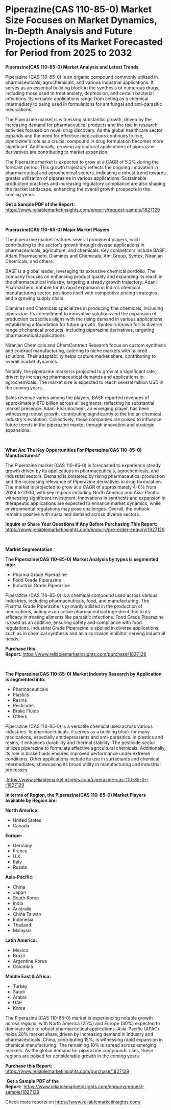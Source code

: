 <p><h1>Piperazine(CAS 110-85-0) Market Size Focuses on Market Dynamics, In-Depth Analysis and Future Projections of its Market Forecasted for Period from 2025 to 2032</h1></p><p><strong>Piperazine(CAS 110-85-0) Market Analysis and Latest Trends</strong></p>
<p><p>Piperazine (CAS 110-85-0) is an organic compound commonly utilized in pharmaceuticals, agrochemicals, and various industrial applications. It serves as an essential building block in the synthesis of numerous drugs, including those used to treat anxiety, depression, and certain bacterial infections. Its versatile applications range from acting as a chemical intermediary to being used in formulations for antifungal and anti-parasitic medications.</p><p>The Piperazine market is witnessing substantial growth, driven by the increasing demand for pharmaceutical products and the rise in research activities focused on novel drug discovery. As the global healthcare sector expands and the need for effective medications continues to rise, piperazine's role as a crucial compound in drug formulation becomes more significant. Additionally, growing agricultural applications of piperazine derivatives are contributing to market expansion.</p><p>The Piperazine market is expected to grow at a CAGR of 5.2% during the forecast period. This growth trajectory reflects the ongoing innovation in pharmaceutical and agrochemical sectors, indicating a robust trend towards greater utilization of piperazine in various applications. Sustainable production practices and increasing regulatory compliance are also shaping the market landscape, enhancing the overall growth prospects in the coming years.</p></p>
<p><strong>Get a Sample PDF of the Report:&nbsp;</strong> <a href="https://www.reliablemarketinsights.com/enquiry/request-sample/1827129?utm_campaign=1938&utm_medium=2&utm_source=Github&utm_content=ia&utm_term=03022025&utm_id=piperazinecas-110-85-0">https://www.reliablemarketinsights.com/enquiry/request-sample/1827129</a></p>
<p>&nbsp;</p>
<p><strong>Piperazine(CAS 110-85-0) Major Market Players</strong></p>
<p><p>The piperazine market features several prominent players, each contributing to the sector's growth through diverse applications in pharmaceuticals, agriculture, and chemicals. Key competitors include BASF, Adani Pharmachem, Diamines and Chemicals, Ami Group, Syntex, Niranjan Chemicals, and others.</p><p>BASF is a global leader, leveraging its extensive chemical portfolio. The company focuses on enhancing product quality and expanding its reach in the pharmaceutical industry, targeting a steady growth trajectory. Adani Pharmachem, notable for its rapid expansion in India's chemical manufacturing sector, positions itself with competitive pricing strategies and a growing supply chain.</p><p>Diamines and Chemicals specializes in producing fine chemicals, including piperazine. Its commitment to innovative solutions and the expansion of production capacities aligns with the rising demand in various applications, establishing a foundation for future growth. Syntex is known for its diverse range of chemical products, including piperazine derivatives, targeting pharmaceutical applications.</p><p>Niranjan Chemicals and ChemContract Research focus on custom synthesis and contract manufacturing, catering to niche markets with tailored solutions. Their adaptability helps capture market share, contributing to overall market dynamics.</p><p>Notably, the piperazine market is projected to grow at a significant rate, driven by increasing pharmaceutical demands and applications in agrochemicals. The market size is expected to reach several million USD in the coming years.</p><p>Sales revenue varies among the players; BASF reported revenues of approximately €70 billion across all segments, reflecting its substantial market presence. Adani Pharmachem, an emerging player, has been witnessing robust growth, contributing significantly to the Indian chemical industry's evolution. Collectively, these companies are poised to influence future trends in the piperazine market through innovation and strategic expansions.</p></p>
<p>&nbsp;</p>
<p><strong>What Are The Key Opportunities For Piperazine(CAS 110-85-0) Manufacturers?</strong></p>
<p><p>The Piperazine market (CAS 110-85-0) is forecasted to experience steady growth driven by its applications in pharmaceuticals, agrochemicals, and industrial sectors. Demand is bolstered by rising pharmaceutical production and the increasing relevance of Piperazine derivatives in drug formulation. The market is projected to grow at a CAGR of approximately 4-6% from 2024 to 2030, with key regions including North America and Asia-Pacific witnessing significant investment. Innovations in synthesis and expansion in therapeutic applications are expected to enhance market dynamics, while environmental regulations may pose challenges. Overall, the outlook remains positive with sustained demand across diverse sectors.</p></p>
<p><strong>Inquire or Share Your Questions If Any Before Purchasing This Report:</strong> <a href="https://www.reliablemarketinsights.com/enquiry/pre-order-enquiry/1827129?utm_campaign=1938&utm_medium=2&utm_source=Github&utm_content=ia&utm_term=03022025&utm_id=piperazinecas-110-85-0">https://www.reliablemarketinsights.com/enquiry/pre-order-enquiry/1827129</a></p>
<p>&nbsp;</p>
<p><strong>Market Segmentation</strong></p>
<p><strong>The Piperazine(CAS 110-85-0) Market Analysis by types is segmented into:</strong></p>
<p><ul><li>Pharma Grade Piperazine</li><li>Food Grade Piperazine</li><li>Industrial Grade Piperazine</li></ul></p>
<p><p>Piperazine (CAS 110-85-0) is a chemical compound used across various industries, including pharmaceuticals, food, and manufacturing. The Pharma Grade Piperazine is primarily utilized in the production of medications, acting as an active pharmaceutical ingredient due to its efficacy in treating ailments like parasitic infections. Food Grade Piperazine is used as an additive, ensuring safety and compliance with food regulations. Industrial Grade Piperazine is applied in diverse applications, such as in chemical synthesis and as a corrosion inhibitor, serving industrial needs.</p></p>
<p><strong>Purchase this Report:&nbsp;</strong><a href="https://www.reliablemarketinsights.com/purchase/1827129?utm_campaign=1938&utm_medium=2&utm_source=Github&utm_content=ia&utm_term=03022025&utm_id=piperazinecas-110-85-0">https://www.reliablemarketinsights.com/purchase/1827129</a></p>
<p>&nbsp;</p>
<p><strong>The Piperazine(CAS 110-85-0) Market Industry Research by Application is segmented into:</strong></p>
<p><ul><li>Pharmaceuticals</li><li>Plastics</li><li>Resins</li><li>Pesticides</li><li>Brake Fluids</li><li>Others</li></ul></p>
<p><p>Piperazine (CAS 110-85-0) is a versatile chemical used across various industries. In pharmaceuticals, it serves as a building block for many medications, especially antidepressants and anti-parasitics. In plastics and resins, it enhances durability and thermal stability. The pesticide sector utilizes piperazine to formulate effective agricultural chemicals. Additionally, its role in brake fluids ensures improved performance under extreme conditions. Other applications include its use in surfactants and chemical intermediates, showcasing its broad utility in manufacturing and industrial processes.</p></p>
<p><a href="https://www.reliablemarketinsights.com/piperazine-cas-110-85-0--r1827129?utm_campaign=1938&utm_medium=2&utm_source=Github&utm_content=ia&utm_term=03022025&utm_id=piperazinecas-110-85-0">&nbsp;https://www.reliablemarketinsights.com/piperazine-cas-110-85-0--r1827129</a></p>
<p><strong>In terms of Region, the Piperazine(CAS 110-85-0) Market Players available by Region are:</strong></p>
<p>
    <p> <strong> North America: </strong>
        <ul>
            <li>United States</li>
            <li>Canada</li>
        </ul>
        </p> 
    <p> <strong> Europe: </strong>
        <ul>
            <li>Germany</li>
            <li>France</li>
            <li>U.K.</li>
            <li>Italy</li>
            <li>Russia</li>
        </ul>
        </p> 
    <p> <strong> Asia-Pacific: </strong>
        <ul>
            <li>China</li>
            <li>Japan</li>
            <li>South Korea</li>
            <li>India</li>
            <li>Australia</li>
            <li>China Taiwan</li>
            <li>Indonesia</li>
            <li>Thailand</li>
            <li>Malaysia</li>
        </ul>
        </p> 
    <p> <strong> Latin America: </strong>
        <ul>
            <li>Mexico</li>
            <li>Brazil</li>
            <li>Argentina Korea</li>
            <li>Colombia</li>
        </ul>
        </p> 
    <p> <strong> Middle East & Africa: </strong>
        <ul>
            <li>Turkey</li>
            <li>Saudi</li>
            <li>Arabia</li>
            <li>UAE</li>
            <li>Korea</li>
        </ul>
    </p>
    </p>
<p><p>The Piperazine (CAS 110-85-0) market is experiencing notable growth across regions, with North America (25%) and Europe (30%) expected to dominate due to robust pharmaceutical applications. Asia-Pacific (APAC) holds 20% market share, driven by increasing demand in industry and pharmaceuticals. China, contributing 15%, is witnessing rapid expansion in chemical manufacturing. The remaining 10% is spread across emerging markets. As the global demand for piperazine compounds rises, these regions are poised for considerable growth in the coming years.</p></p>
<p><strong>Purchase this Report: </strong><a href="https://www.reliablemarketinsights.com/purchase/1827129?utm_campaign=1938&utm_medium=2&utm_source=Github&utm_content=ia&utm_term=03022025&utm_id=piperazinecas-110-85-0">https://www.reliablemarketinsights.com/purchase/1827129</a></p>
<p>&nbsp;<strong>Get a Sample PDF of the Report:&nbsp;&nbsp;</strong><a href="https://www.reliablemarketinsights.com/enquiry/request-sample/1827129?utm_campaign=1938&utm_medium=2&utm_source=Github&utm_content=ia&utm_term=03022025&utm_id=piperazinecas-110-85-0">https://www.reliablemarketinsights.com/enquiry/request-sample/1827129</a></p>
<p><strong></strong></p>
<p>Check more reports on <a href="https://www.reliablemarketinsights.com/?utm_campaign=1938&utm_medium=2&utm_source=Github&utm_content=ia&utm_term=03022025&utm_id=piperazinecas-110-85-0">https://www.reliablemarketinsights.com/</a></p>